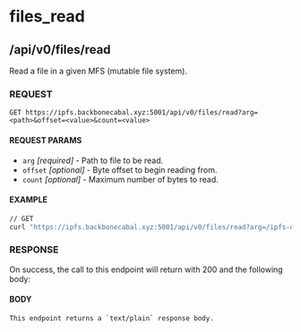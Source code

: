 # files_read

## /api/v0/files/read

Read a file in a given MFS (mutable file system).

### REQUEST

`GET https://ipfs.backbonecabal.xyz:5001/api/v0/files/read?arg=<path>&offset=<value>&count=<value>`

#### REQUEST PARAMS
- `arg` _[required]_ - Path to file to be read.
- `offset` _[optional]_ - Byte offset to begin reading from.
- `count` _[optional]_ - Maximum number of bytes to read.

#### EXAMPLE
```bash
// GET
curl "https://ipfs.backbonecabal.xyz:5001/api/v0/files/read?arg=/ipfs-docs-example"
```

### RESPONSE

On success, the call to this endpoint will return with 200 and the following body:

#### BODY
```
This endpoint returns a `text/plain` response body.
```